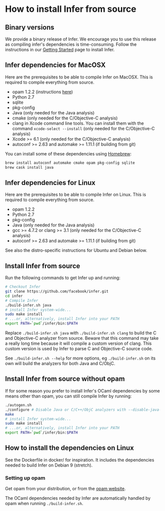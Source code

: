 # How to install Infer from source

## Binary versions

We provide a binary release of Infer. We encourage you to use this
release as compiling infer's dependencies is time-consuming. Follow
the instructions in our [Getting
Started](http://fbinfer.com/docs/getting-started.html#install-from-source)
page to install Infer.


## Infer dependencies for MacOSX

Here are the prerequisites to be able to compile Infer on MacOSX. This
is required to compile everything from source.

- opam 1.2.2 (instructions [here](https://opam.ocaml.org/doc/Install.html#OSX))
- Python 2.7
- sqlite
- pkg-config
- Java (only needed for the Java analysis)
- cmake (only needed for the C/Objective-C analysis)
- clang in Xcode command line tools. You can install them with the command
  `xcode-select --install` (only needed for the C/Objective-C analysis)
- Xcode >= 6.1 (only needed for the C/Objective-C analysis)
- autoconf >= 2.63 and automake >= 1.11.1 (if building from git)

You can install some of these dependencies using
[Homebrew](http://brew.sh/):

```sh
brew install autoconf automake cmake opam pkg-config sqlite
brew cask install java
```


## Infer dependencies for Linux

Here are the prerequisites to be able to compile Infer on Linux. This
is required to compile everything from source.

- opam 1.2.2
- Python 2.7
- pkg-config
- Java (only needed for the Java analysis)
- gcc >= 4.7.2 or clang >= 3.1 (only needed for the C/Objective-C analysis)
- autoconf >= 2.63 and automake >= 1.11.1 (if building from git)

See also the distro-specific instructions for Ubuntu and Debian below.


## Install Infer from source

Run the following commands to get Infer up and running:

```sh
# Checkout Infer
git clone https://github.com/facebook/infer.git
cd infer
# Compile Infer
./build-infer.sh java
# install Infer system-wide...
sudo make install
# ...or, alternatively, install Infer into your PATH
export PATH=`pwd`/infer/bin:$PATH
```

Replace `./build-infer.sh java` with `./build-infer.sh clang` to build
the C and Objective-C analyzer from source. Beware that this command
may take a really long time because it will compile a custom version
of clang. This custom version is used by Infer to parse C and
Objective-C source code.

See `./build-infer.sh --help` for more options, eg `./build-infer.sh`
on its own will build the analyzers for both Java and C/ObjC.


## Install Infer from source without opam

If for some reason you prefer to install Infer's OCaml dependencies by
some means other than opam, you can still compile Infer by running:

```sh
./autogen.sh
./configure # Disable Java or C/C++/ObjC analyzers with --disable-java-analyzers or --disable-c-analyzers
make
# install Infer system-wide...
sudo make install
# ...or, alternatively, install Infer into your PATH
export PATH=`pwd`/infer/bin:$PATH
```


## How to install the dependencies on Linux

See the Dockerfile in docker/ for inspiration. It includes the
dependencies needed to build Infer on Debian 9 (stretch).


### Setting up opam

Get opam from your distribution, or from the
[opam website](http://opam.ocaml.org/doc/Install.html#Binarydistribution).

The OCaml dependencies needed by Infer are automatically handled by
opam when running `./build-infer.sh`.
